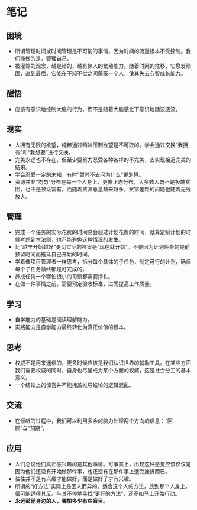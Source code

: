 # 笔记

## 困境

- 所谓管理时间或时间管理是不可能的事情，因为时间的流逝根本不受控制。我们能做的是，管理自己。
- 被灌输的观念，越是错的，越有惊人的繁殖能力。随着时间的推移，它愈发顽固，直到最后，它能在不知不觉之间蒙蔽一个人，使其失去心智成长能力。

## 醒悟

- 应该有意识地控制大脑的行为，而不是随着大脑感觉下意识地随波逐流。

## 现实

- 人拥有无限的欲望，纯粹通过精神压制欲望是不可取的。学会通过交换“我拥有”和“我想要”进行交换。
- 完美永远也不存在，但至少要努力忍受各种各样的不完美，去实现接近完美的结果。
- 学会忍受一定的未知，有时“暂时不去问为什么”更划算。
- 资源并非“均匀”分布在每一个人身上，更像正态分布，大多数人既不是极端贫困，也不是顶级富有。而随着资源总量越来越多，贫富差距的问题也随着无线放大。

## 管理

- 完成一个任务的实际花费的时间总会超过计划花费的时间，就算定制计划的时候考虑到本法则，也不能避免这种情况的发生。
- 比“越早开始越好”更切实际的答案是“现在就开始”。不要因为计划任务的提前预留时间而拖延自己开始的时间。
- 学着像项目管理者一样思考，拆分每个具体的子任务，制定可行的计划，确保每个子任务最终都是可完成的。
- 养成任何一个哪怕很小的习惯都需要挣扎。
- 在做一件事情之前，需要预定验收标准，进而提高工作质量。

## 学习

- 自学能力的基础是阅读理解能力。
- 实践能力是自学能力最终转化为真正价值的根本。

## 思考

- 权威不是用来迷信的，更多时候应该是我们认识世界的辅助工具。在某些方面我们需要权威的同时，自身也尽量成为某个方面的权威，这是社会分工的基本意义。
- 一个结论上的惊喜并不能掩盖推导结论的逻辑混乱。

## 交流

- 在倾听的过程中，我们可以利用多余的脑力处理两个方向的信息：“回顾”与“预期”。

## 应用

- 人们总说他们真正感兴趣的是其他事情。可事实上，出现这种感觉应该仅仅是因为他们还没有开始做那件事，也还没有在那件事上遭受挫折而已。
- 往往并不是有兴趣才能做好，而是做好了才有兴趣。
- 所谓的“好方法”实际上是因人而异的。适合这个人的方法，放到那个人身上，很可能适得其反。与其不停地寻找“更好的方法”，还不如马上开始行动。
- **永远鼓励身边的人，哪怕多少有些盲目。**
